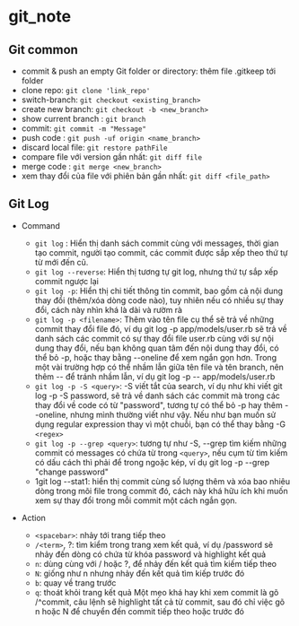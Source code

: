 # git_note

## Git common

- commit & push an empty Git folder or directory:  thêm file .gitkeep tới folder
- clone repo: `git clone 'link_repo'`
- switch-branch: `git checkout <existing_branch>`
- create new branch: `git checkout -b <new_branch>`
- show current branch : `git branch`
- commit: `git commit -m "Message"`
- push code : `git push -uf origin <name_branch>`
- discard local file: `git restore pathFile`
- compare file với version gần nhất: `git diff file`
- merge code : `git merge <new_branch>`
- xem thay đổi của file với phiên bản gần nhất: `git diff <file_path>`

## Git Log

- Command
  - `git log` : Hiển thị danh sách commit cùng với messages, thời gian tạo commit, người tạo commit, các commit được sắp xếp theo thứ tự từ mới đến cũ.
  - `git log --reverse`: Hiển thị tương tự git log, nhưng thứ tự sắp xếp commit ngược lại
  - `git log -p`: Hiển thị chi tiết thông tin commit, bao gồm cả nội dung thay đổi (thêm/xóa dòng code nào), tuy nhiên nếu có nhiều sự thay đổi, cách này nhìn khá là dài và rườm rà
  - `git log -p <filename>`: Thêm vào tên file cụ thể sẽ trả về những commit thay đổi file đó, ví dụ git log -p app/models/user.rb sẽ trả về danh sách các commit có sự thay đổi file user.rb cùng với sự nội dung thay đổi, nếu bạn không quan tâm đến nội dung thay đổi, có thể bỏ -p, hoặc thay bằng --oneline để xem ngắn gọn hơn. Trong một vài trường hợp có thể nhầm lẫn giữa tên file và tên branch, nên thêm -- để tránh nhầm lẫn, ví dụ git log -p -- app/models/user.rb
  - `git log -p -S <query>`: -S viết tắt của search, ví dụ như khi viết git log -p -S password, sẽ trả về danh sách các commit mà trong các thay đổi về code có từ "password", tương tự có thể bỏ -p hay thêm --oneline, nhưng mình thường viết như vậy. Nếu như bạn muốn sử dụng regular expression thay vì một chuỗi, bạn có thể thay bằng -G `<regex>`
  - `git log -p --grep <query>`: tương tự như -S, --grep tìm kiếm những commit có messages có chứa từ trong `<query>`, nếu cụm từ tìm kiếm có dấu cách thì phải để trong ngoặc kép, ví dụ git log -p --grep "change password"
  - 1git log --stat1: hiển thị commit cùng số lượng thêm và xóa bao nhiêu dòng trong mõi file trong commit đó, cách này khá hữu ích khi muốn xem sự thay đổi trong mỗi commit một cách ngắn gọn.

- Action
  - `<spacebar>`: nhảy tới trang tiếp theo
  - `/<term>`, ?<term>: tìm kiểm trong trang xem kết quả, ví dụ /password sẽ nhảy đến dòng có chứa từ khóa password và highlight kết quả
  - `n`: dùng cùng với / hoặc ?, để nhảy đến kết quả tìm kiếm tiếp theo
  - `N`: giống như n nhưng nhảy đến kết quả tìm kiếp trước đó
  - `b`: quay về trang trước
  - `q`: thoát khỏi trang kết quả Một mẹo khá hay khi xem commit là gõ /^commit, câu lệnh sẽ highlight tất cả từ commit, sau đó chỉ việc gõ n hoặc N để chuyển đến commit tiếp theo hoặc trước đó

